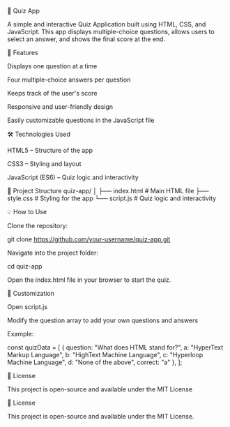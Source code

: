 🧠 Quiz App

A simple and interactive Quiz Application built using HTML, CSS, and JavaScript.
This app displays multiple-choice questions, allows users to select an answer, and shows the final score at the end.

🚀 Features

Displays one question at a time

Four multiple-choice answers per question

Keeps track of the user's score

Responsive and user-friendly design

Easily customizable questions in the JavaScript file

🛠️ Technologies Used

HTML5 – Structure of the app

CSS3 – Styling and layout

JavaScript (ES6) – Quiz logic and interactivity

📂 Project Structure
quiz-app/
│
├── index.html      # Main HTML file
├── style.css       # Styling for the app
└── script.js       # Quiz logic and interactivity

💡 How to Use

Clone the repository:

git clone https://github.com/your-username/quiz-app.git


Navigate into the project folder:

cd quiz-app


Open the index.html file in your browser to start the quiz.

🧩 Customization

Open script.js

Modify the question array to add your own questions and answers

Example:

const quizData = [
  {
    question: "What does HTML stand for?",
    a: "HyperText Markup Language",
    b: "HighText Machine Language",
    c: "Hyperloop Machine Language",
    d: "None of the above",
    correct: "a"
  },
];

📄 License

This project is open-source and available under the MIT License

📄 License

This project is open-source and available under the MIT License.
